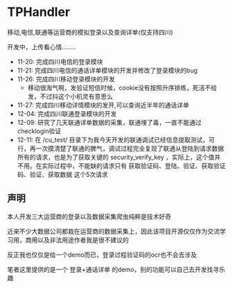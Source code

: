 # TPHandler
移动,电信,联通等运营商的模拟登录以及查询详单(仅支持四川)

开发中，上传看心情........

- 11-20: 完成四川电信的登录模块
- 11-21: 完成四川电信的通话详单模块的开发并修改了登录模块的bug
- 11-26: 完成四川移动登录模块的开发
    - 移动很淘气啊，发验证短信时候，cookie没有按照升序排练，死活不给发，不过抖这个小机灵有意思么
- 11-27: 完成四川移动详情模块的发开,可以查询近半年的通话详单
- 12-04: 完成四川联通登录模块的开发
- 12-09: 研究了几天联通详单数据的采集，联通埋了毒，一直不能通过 checklogin验证
- 12-11: 在 /cu_test/ 目录下为我今天开发的联通调试已经信息提取测试，可行，再一次摸清楚了联通的脾气，调试过程完全复现了联通从登陆到请求数据所有的请求，也是为了获取关键的 security_verify_key ，实际上，这个值并不用。在实际过程中，不能缺的请求只有 获取验证码、登陆、验证、获取验证码、验证、获取数据 这个5次请求



## 声明
本人开发三大运营商的登录以及数据采集爬虫纯粹是技术好奇

近来不少大数据公司都栽在运营商的数据采集上，因此该项目开源仅仅作为交流学习用，商用以及非法用途作者我是很不建议的

反正我也仅仅是给一个demo而已，登录过程验证码的ocr也不会去涉及

笔者这里提供的是一个 登录+通话详单 的demo，别的功能可以自己去开发找寻乐趣